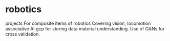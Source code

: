 # robotics
projects
For composite items
of robotics
Covering vision, locomotion
associative AI
gcp for storing data
material understanding. 
Use of GANs for cross validation.
